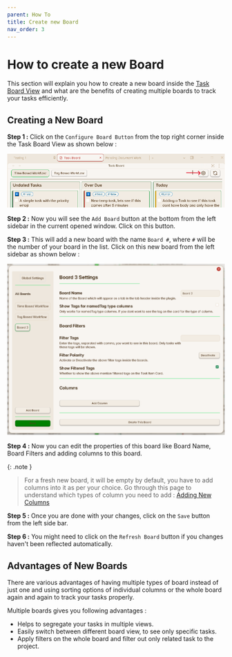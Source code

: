 ```yaml
---
parent: How To
title: Create new Board
nav_order: 3
---
```


# How to create a new Board

This section will explain you how to create a new board inside the [Task Board View](../Components/Task_Board_Pane.md#active-board-section) and what are the benefits of creating multiple boards to track your tasks efficiently.

## Creating a New Board

**Step 1 :** Click on the `Configure Board Button` from the top right corner inside the Task Board View as shown below :

![Board Configure button](../../assets/BoardConfigButton.png)

**Step 2 :** Now you will see the `Add Board` button at the bottom from the left sidebar in the current opened window. Click on this button.

**Step 3 :** This will add a new board with the name `Board #`, where `#` will be the number of your board in the list. Click on this new board from the left sidebar as shown below :

![NewBoardAdded](../../assets/NewBoardAdded.png)

**Step 4 :** Now you can edit the properties of this board like Board Name, Board Filters and adding columns to this board.

{: .note }
> For a fresh new board, it will be empty by default, you have to add columns into it as per your choice. Go through this page to understand which types of column you need to add : [Adding New Columns](./HowToAddNewColumn.md)

**Step 5 :** Once you are done with your changes, click on the `Save` button from the left side bar.

**Step 6 :** You might need to click on the `Refresh Board` button if you changes haven't been reflected automatically.

## Advantages of New Boards

There are various advantages of having multiple types of board instead of just one and using sorting options of individual columns or the whole board again and again to track your tasks properly.

Multiple boards gives you following advantages :

- Helps to segregate your tasks in multiple views.
- Easily switch between different board view, to see only specific tasks.
- Apply filters on the whole board and filter out only related task to the project.
